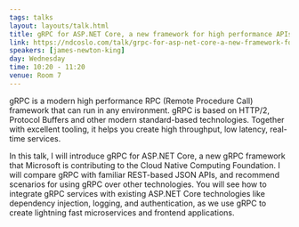 ```yaml
---
tags: talks
layout: layouts/talk.html
title: gRPC for ASP.NET Core, a new framework for high performance APIs
link: https://ndcoslo.com/talk/grpc-for-asp-net-core-a-new-framework-for-high-performance-apis/
speakers: [james-newton-king]
day: Wednesday
time: 10:20 - 11:20
venue: Room 7
---
```

gRPC is a modern high performance RPC (Remote Procedure Call) framework that can run in any environment. gRPC is based on HTTP/2, Protocol Buffers and other modern standard-based technologies. Together with excellent tooling, it helps you create high throughput, low latency, real-time services.


In this talk, I will introduce gRPC for ASP.NET Core, a new gRPC framework that Microsoft is contributing to the Cloud Native Computing Foundation. I will compare gRPC with familiar REST-based JSON APIs, and recommend scenarios for using gRPC over other technologies. You will see how to integrate gRPC services with existing ASP.NET Core technologies like dependency injection, logging, and authentication, as we use gRPC to create lightning fast microservices and frontend applications.
